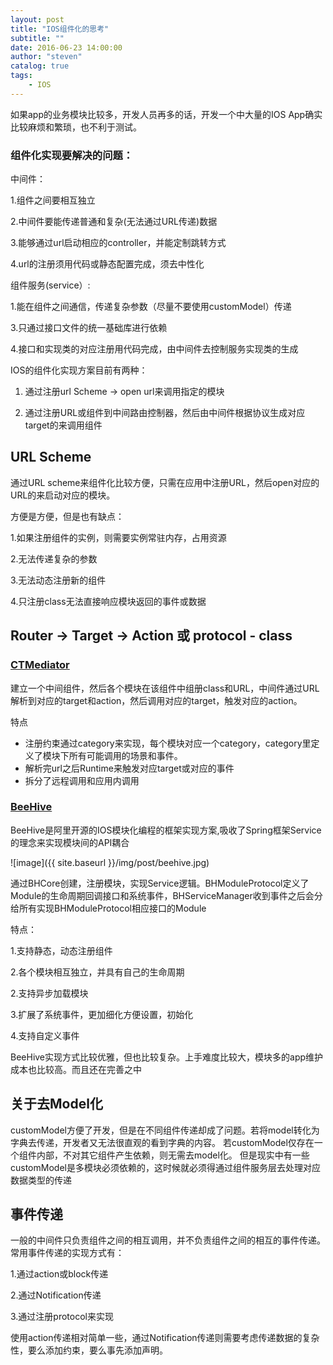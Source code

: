 ```yaml
---
layout: post
title: "IOS组件化的思考"
subtitle: ""
date: 2016-06-23 14:00:00
author: "steven"
catalog: true
tags:
    - IOS
---
```



如果app的业务模块比较多，开发人员再多的话，开发一个中大量的IOS App确实比较麻烦和繁琐，也不利于测试。

### 组件化实现要解决的问题：

中间件：

1.组件之间要相互独立

2.中间件要能传递普通和复杂(无法通过URL传递)数据

3.能够通过url启动相应的controller，并能定制跳转方式

4.url的注册须用代码或静态配置完成，须去中性化

组件服务(service）:

1.能在组件之间通信，传递复杂参数（尽量不要使用customModel）传递

3.只通过接口文件的统一基础库进行依赖

4.接口和实现类的对应注册用代码完成，由中间件去控制服务实现类的生成

IOS的组件化实现方案目前有两种：

1. 通过注册url Scheme -> open url来调用指定的模块

2. 通过注册URL或组件到中间路由控制器，然后由中间件根据协议生成对应target的来调用组件


## URL Scheme

通过URL scheme来组件化比较方便，只需在应用中注册URL，然后open对应的URL的来启动对应的模块。

方便是方便，但是也有缺点：

1.如果注册组件的实例，则需要实例常驻内存，占用资源

2.无法传递复杂的参数

3.无法动态注册新的组件

4.只注册class无法直接响应模块返回的事件或数据


## Router -> Target -> Action 或 protocol - class

### [CTMediator](https://github.com/casatwy/CTMediator)

建立一个中间组件，然后各个模块在该组件中组册class和URL，中间件通过URL解析到对应的target和action，然后调用对应的target，触发对应的action。

特点

* 注册约束通过category来实现，每个模块对应一个category，category里定义了模块下所有可能调用的场景和事件。
* 解析完url之后Runtime来触发对应target或对应的事件
* 拆分了远程调用和应用内调用

### [BeeHive](https://github.com/alibaba/BeeHive)


BeeHive是阿里开源的IOS模块化编程的框架实现方案,吸收了Spring框架Service的理念来实现模块间的API耦合

![image]({{ site.baseurl }}/img/post/beehive.jpg)

通过BHCore创建，注册模块，实现Service逻辑。BHModuleProtocol定义了Module的生命周期回调接口和系统事件，BHServiceManager收到事件之后会分给所有实现BHModuleProtocol相应接口的Module

特点：

1.支持静态，动态注册组件

2.各个模块相互独立，并具有自己的生命周期

2.支持异步加载模块

3.扩展了系统事件，更加细化方便设置，初始化

4.支持自定义事件

BeeHive实现方式比较优雅，但也比较复杂。上手难度比较大，模块多的app维护成本也比较高。而且还在完善之中



## 关于去Model化

customModel方便了开发，但是在不同组件传递却成了问题。若将model转化为字典去传递，开发者又无法很直观的看到字典的内容。
若customModel仅存在一个组件内部，不对其它组件产生依赖，则无需去model化。
但是现实中有一些customModel是多模块必须依赖的，这时候就必须得通过组件服务层去处理对应数据类型的传递


## 事件传递

一般的中间件只负责组件之间的相互调用，并不负责组件之间的相互的事件传递。
常用事件传递的实现方式有：

1.通过action或block传递

2.通过Notification传递

3.通过注册protocol来实现

使用action传递相对简单一些，通过Notification传递则需要考虑传递数据的复杂性，要么添加约束，要么事先添加声明。
